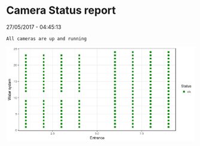 Camera Status report
================
27/05/2017 - 04:45:13

    All cameras are up and running

![](camreport_files/figure-markdown_github/unnamed-chunk-2-1.png)
